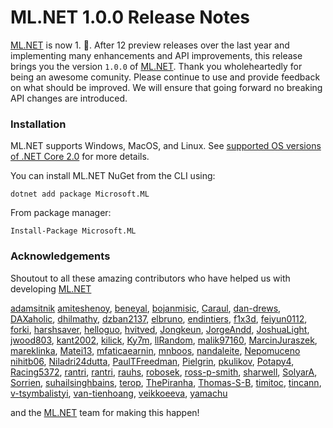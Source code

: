 # ML.NET 1.0.0 Release Notes

[ML.NET](https://aka.ms/mlnet) is now 1. :cake:. After 12 preview releases over the last year and implementing many enhancements and API improvements, this release brings you the version `1.0.0` of [ML.NET](https://aka.ms/mlnet). Thank you wholeheartedly for being an awesome comunity. Please continue to use and provide feedback on what should be improved. We will ensure that going forward no breaking API changes are introduced.

### Installation

ML.NET supports Windows, MacOS, and Linux. See [supported OS versions of .NET Core 2.0](https://github.com/dotnet/core/blob/master/release-notes/2.0/2.0-supported-os.md) for more details.

You can install ML.NET NuGet from the CLI using:
```
dotnet add package Microsoft.ML
```

From package manager:
```
Install-Package Microsoft.ML
```

### Acknowledgements

Shoutout to all these amazing contributors who have helped us with developing [ML.NET](https://aka.ms/mlnet)

[adamsitnik](https://github.com/adamsitnik)
[amiteshenoy](https://github.com/amiteshenoy),
[beneyal](https://github.com/beneyal),
[bojanmisic](https://github.com/bojanmisic),
[Caraul](https://github.com/Caraul),
[dan-drews](https://github.com/dan-drews),
[DAXaholic](https://github.com/DAXaholic),
[dhilmathy](https://github.com/dhilmathy),
[dzban2137](https://github.com/dzban2137),
[elbruno](https://github.com/elbruno),
[endintiers](https://github.com/endintiers),
[f1x3d](https://github.com/f1x3d), 
[feiyun0112](https://github.com/feiyun0112),
[forki](https://github.com/forki), 
[harshsaver](https://github.com/harshsaver),
[helloguo](https://github.com/helloguo),
[hvitved](https://github.com/hvitved),
[Jongkeun](https://github.com/Jongkeun),
[JorgeAndd](https://github.com/JorgeAndd),
[JoshuaLight](https://github.com/JoshuaLight),
[jwood803](https://github.com/jwood803),
[kant2002](https://github.com/kant2002),
[kilick](https://github.com/kilick),
[Ky7m](https://github.com/Ky7m), 
[llRandom](https://github.com/llRandom),
[malik97160](https://github.com/malik97160),
[MarcinJuraszek](https://github.com/MarcinJuraszek),
[mareklinka](https://github.com/mareklinka), 
[Matei13](https://github.com/Matei13),
[mfaticaearnin](https://github.com/mfaticaearnin),
[mnboos](https://github.com/mnboos),
[nandaleite](https://github.com/nandaleite),
[Nepomuceno](https://github.com/Nepomuceno)
[nihitb06](https://github.com/nihitb06),
[Niladri24dutta](https://github.com/Niladri24dutta),
[PaulTFreedman](https://github.com/PaulTFreedman),
[Pielgrin](https://github.com/Pielgrin),
[pkulikov](https://github.com/pkulikov),
[Potapy4](https://github.com/Potapy4),
[Racing5372](https://github.com/Racing5372),
[rantri](https://github.com/rantri), 
[rantri](https://github.com/rantri), 
[rauhs](https://github.com/rauhs),
[robosek](https://github.com/robosek),
[ross-p-smith](https://github.com/ross-p-smith),
[sharwell](https://github.com/sharwell),
[SolyarA](https://github.com/SolyarA),
[Sorrien](https://github.com/Sorrien), 
[suhailsinghbains](https://github.com/suhailsinghbains),
[terop](https://github.com/terop), 
[ThePiranha](https://github.com/ThePiranha),
[Thomas-S-B](https://github.com/Thomas-S-B),
[timitoc](https://github.com/timitoc),
[tincann](https://github.com/tincann),
[v-tsymbalistyi](https://github.com/v-tsymbalistyi), 
[van-tienhoang](https://github.com/van-tienhoang),
[veikkoeeva](https://github.com/veikkoeeva),
[yamachu](https://github.com/yamachu)

and the [ML.NET](https://aka.ms/mlnet) team for making this happen!